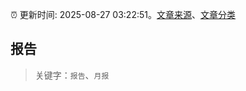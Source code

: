 :alarm_clock: 更新时间: 2025-08-27 03:22:51。[文章来源](/README.md)、[文章分类](/TAGS.md)

## 报告


> 关键字：`报告`、`月报`



